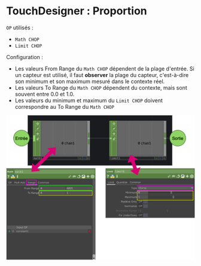 # TouchDesigner : Proportion

`OP` utilisés :
- `Math CHOP`
- `Limit CHOP`

    
Configuration :
- Les valeurs From Range du `Math CHOP` dépendent de la plage d'entrée. Si un capteur est utilisé, il faut **observer** la plage du capteur, c'est-à-dire son minimum et son maximum mesuré dans le contexte réel.
- Les valeurs To Range du  `Math CHOP` dépendent du contexte, mais sont souvent entre 0.0 et 1.0.
- Les valeurs du minimum et maximum du `Limit CHOP` doivent correspondre au To Range du `Math CHOP`

![L'entrée, entre 0 et 4095 ici mais à changer selon le contexte, est proportionnelle à la sortie qui est limitée entre 0.0 et 1.0 ](./proportion.drawio.png)